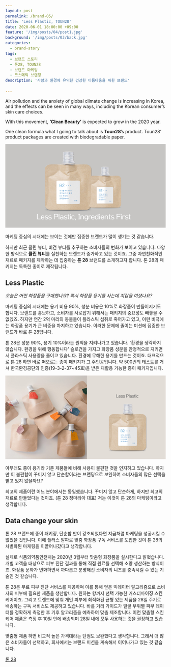 ```yaml
---
layout: post
permalink: /brand-05/
title: 'Less Plastic, TOUN28'
date: 2020-06-01 18:00:00 +09:00
feature: '/img/posts/04/post1.jpg'
background: '/img/posts/03/back.jpg'
categories:
  - brand-story
tags:
  - 브랜드 스토리
  - 톤28, TOUN28
  - 브랜드 마케팅
  - 코스메틱 브랜딩
description: '사람과 환경에 유익한 건강한 아름다움을 위한 브랜드'

---
```


Air pollution and the anxiety of global climate change is increasing in Korea, and the effects can be seen in many ways, including the Korean consumer’s skin care choices. 

With this movement, **‘Clean Beauty’** is expected to grow in the 2020 year.

One clean formula what I going to talk about is **Toun28**’s product. Toun28’ product packages are created with biodegradable paper.



![톤 28](/img/posts/04/post2.jpg)

마케팅 중심의 시대에는 보이는 것에만 집중한 브랜드가 많이 생기는 것 같습니다.

하지만 최근 클린 뷰티, 비건 뷰티를 추구하는 소비자들의 변화가 보이고 있습니다. 다양한 방식으로 **클린 뷰티**를 실천하는 브랜드가 증가하고 있는 것이죠.  그중 자연친화적인 재료로 패키지를 제작하는 데 집중하는 **톤 28** 브랜드를 소개하고자 합니다. 톤 28의 패키지는 독특한 종이로 제작됩니다.



## Less Plastic

*오늘은 어떤 화장품을 구매했나요? 혹시 화장품 용기를 사는데 지갑을 여셨나요?*

마케팅 중심의 시대에는 용기 비용 90%, 성분 비용은 10%로 화장품이 만들어지기도 합니다. 브랜드를 홍보하고, 소비자를 사로잡기 위해서는 패키지의 중요성도 빼놓을 수 없겠죠. 하지만 연간 2억 마리의 동물들이 플라스틱 섭취로 죽어가고 있고, 이런 비극에는 화장품 용기가 큰 비중을 차지하고 있습니다. 이러한 문제에 줄이는 미션에 집중한 브랜드가 바로 톤 28입니다.

톤 28은 성분 90%, 용기 10%이라는 원칙을 지켜나가고 있습니다. '환경을 생각하지 않습니다. 환경을 위해 행동합니다' 슬로건을 가지고 화장품 성분을 안정적으로 지키면서 플라스틱 사용량을 줄이고 있습니다. 환경에 무해한 용기를 만드는 것이죠. 대표적으로 톤 28 하면 바로 떠오르는 종이 패키지가 그 주인공입니다. 약 500번의 테스트를 거쳐 한국환경공단의 인증(19-3-2-37~45호)을 받은 재활용 가능한 종이 패키지입니다.

![종이 패키지](/img/posts/04/post3.jpg)

아무래도 종이 용기라 기존 제품들에 비해 사용이 불편한 것을 인지하고 있습니다. 하지만 이 불편함이 꾸미지 않고 단순함이라는 브랜딩으로 보완하여 소비자들의 많은 선택을 받고 있지 않을까요?

최고의 제품이란 어느 분야에서는 동일했습니다. 꾸미지 않고 단순하게, 하지만 최고의 재료로 만들었다는 것이죠. (톤 28 정마리아 대표) 저는 이것이 톤 28의 마케팅이라고 생각합니다.

##  Data change your skin

톤 28 브랜드에 종이 패키징, 단순함 만이 강조되었다면 지금처럼 마케팅을 성공시킬 수 없었을 것입니다. 이에 플러스 알파로 맞춤 화장품 구독 서비스를 도입한 것이 톤 28의 차별화된 마케팅을 이끌어나갔다고 생각합니다.

실제로 식품의약품안전처는 2020년 3월부터 맞춤형 화장품을 실시한다고 밝혔습니다. 개별 고객을 대상으로 피부 진단 결과를 통해 직접 원료를 선택해 소량 생산하는 방식이죠. 화장품 문화가 변화하면서 까다롭고 분명해진 소비자의 니즈를 충족시킬 수 있는 기술인 것 같습니다.

톤 28은 무료 피부 진단 서비스를 제공하며 이를 통해 얻은 빅데이터 알고리즘으로 소비자의 피부에 필요한 제품을 생산합니다. 원하는 향까지 선택 가능한 커스터마이징 스킨케어이죠. 그리고 트렌드에 맞춰 개인 피부에 최적화된 균형 있는 제품을 28일 주기로 배송하는 구독 서비스도 제공하고 있습니다. 바를 거리 가이드가 얼굴 부위별 피부 데이터를 정확하게 측정한 후 기후 알고리즘을 예측하여 맞춤 제조합니다. 이런 맞춤형 스킨케어 제품은 측정 후 10일 안에 배송되며 28일 내에 모두 사용하는 것을 권장하고 있습니다.

맞춤형 제품 하면 비교적 높은 가격대라는 단점도 보완했다고 생각합니다. 그래서 더 많은 소비자들이 선택하고, 회사에서는 브랜드 미션을 계속해서 이어나가고 있는 것 같습니다.

[톤 28](https://toun28.s3.ap-northeast-2.amazonaws.com/mv/renewal_manufacturing_190709_final.mp4)  

